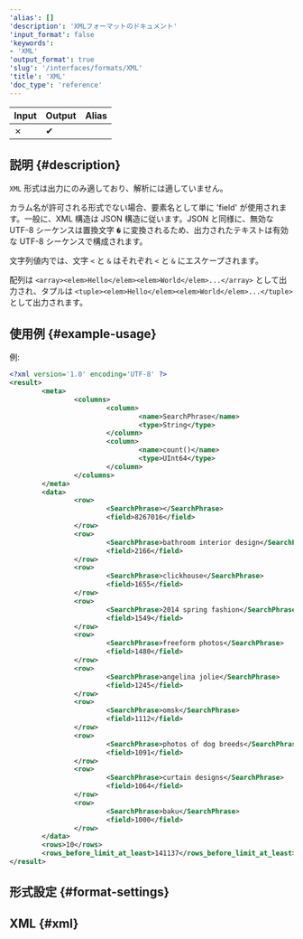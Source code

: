 ```yaml
---
'alias': []
'description': 'XMLフォーマットのドキュメント'
'input_format': false
'keywords':
- 'XML'
'output_format': true
'slug': '/interfaces/formats/XML'
'title': 'XML'
'doc_type': 'reference'
---
```


| Input | Output | Alias |
|-------|--------|-------|
| ✗     | ✔      |       |

## 説明 {#description}

`XML` 形式は出力にのみ適しており、解析には適していません。

カラム名が許可される形式でない場合、要素名として単に 'field' が使用されます。一般に、XML 構造は JSON 構造に従います。JSON と同様に、無効な UTF-8 シーケンスは置換文字 `�` に変換されるため、出力されたテキストは有効な UTF-8 シーケンスで構成されます。

文字列値内では、文字 `<` と `&` はそれぞれ `<` と `&` にエスケープされます。

配列は `<array><elem>Hello</elem><elem>World</elem>...</array>` として出力され、タプルは `<tuple><elem>Hello</elem><elem>World</elem>...</tuple>` として出力されます。

## 使用例 {#example-usage}

例:

```xml
<?xml version='1.0' encoding='UTF-8' ?>
<result>
        <meta>
                <columns>
                        <column>
                                <name>SearchPhrase</name>
                                <type>String</type>
                        </column>
                        <column>
                                <name>count()</name>
                                <type>UInt64</type>
                        </column>
                </columns>
        </meta>
        <data>
                <row>
                        <SearchPhrase></SearchPhrase>
                        <field>8267016</field>
                </row>
                <row>
                        <SearchPhrase>bathroom interior design</SearchPhrase>
                        <field>2166</field>
                </row>
                <row>
                        <SearchPhrase>clickhouse</SearchPhrase>
                        <field>1655</field>
                </row>
                <row>
                        <SearchPhrase>2014 spring fashion</SearchPhrase>
                        <field>1549</field>
                </row>
                <row>
                        <SearchPhrase>freeform photos</SearchPhrase>
                        <field>1480</field>
                </row>
                <row>
                        <SearchPhrase>angelina jolie</SearchPhrase>
                        <field>1245</field>
                </row>
                <row>
                        <SearchPhrase>omsk</SearchPhrase>
                        <field>1112</field>
                </row>
                <row>
                        <SearchPhrase>photos of dog breeds</SearchPhrase>
                        <field>1091</field>
                </row>
                <row>
                        <SearchPhrase>curtain designs</SearchPhrase>
                        <field>1064</field>
                </row>
                <row>
                        <SearchPhrase>baku</SearchPhrase>
                        <field>1000</field>
                </row>
        </data>
        <rows>10</rows>
        <rows_before_limit_at_least>141137</rows_before_limit_at_least>
</result>
```

## 形式設定 {#format-settings}

## XML {#xml}

